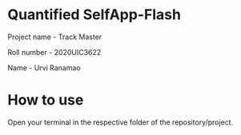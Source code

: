 # Quantified SelfApp-Flash

Project name - Track Master

Roll number - 2020UIC3622

Name - Urvi Ranamao

# How to use

Open your terminal in the respective folder of the repository/project.
